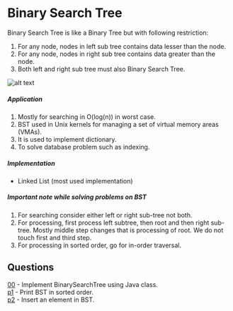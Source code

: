 # Binary Search Tree
Binary Search Tree is like a Binary Tree but with following restriction:
1. For any node, nodes in left sub tree contains data lesser than the node.
2. For any node, nodes in right sub tree contains data greater than the node.
3. Both left and right sub tree must also Binary Search Tree.

![alt text](https://media.geeksforgeeks.org/wp-content/uploads/BSTSearch.png)

##### Application
1. Mostly for searching in O(log(n)) in worst case.
2. BST used in Unix kernels for managing a set of virtual memory areas (VMAs).
3. It is used to implement dictionary.
4. To solve database problem such as indexing.

##### Implementation
* Linked List (most used implementation)

##### Important note while solving problems on BST
1. For searching consider either left or right sub-tree not both.
2. For processing, first process left subtree, then root and then right sub-tree. Mostly middle step changes that is processing of root. We do not touch first and third step.
3. For processing in sorted order, go for in-order traversal.

## Questions
[00](https://github.com/Lakshitnagar/DS-ALGO/blob/master/ds/binarySearchTree/BinarySearchTree.java) - Implement BinarySearchTree using Java class.\
[p1](https://github.com/Lakshitnagar/DS-ALGO/blob/master/ds/binarySearchTree/p1) - Print BST in sorted order.\
[p2](https://github.com/Lakshitnagar/DS-ALGO/blob/master/ds/binarySearchTree/p2) - Insert an element in BST.
